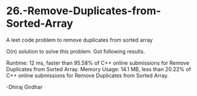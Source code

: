 # 26.-Remove-Duplicates-from-Sorted-Array
A leet code problem to remove duplicates from sorted array

O(n) solution to solve this problem. Got following results.

Runtime: 12 ms, faster than 95.58% of C++ online submissions for Remove Duplicates from Sorted Array.
Memory Usage: 14.1 MB, less than 20.22% of C++ online submissions for Remove Duplicates from Sorted Array.

-Dhiraj Girdhar
